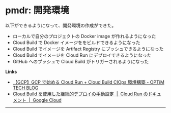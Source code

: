 # pmdr: 開発環境

以下ができるようになって、開発環境の作成ができた。

- ローカルで自分のプロジェクトの Docker image が作れるようになった
- Cloud Build で Docker イメージををビルドできるようになった
- Cloud Build でイメージを Artifact Registry にプッシュできるようになった
- Cloud Build でイメージを Cloud Run にデプロイできるようになった
- GitHub へのプッシュで Cloud Build がトリガーされるようになった

**Links**

- [【GCP】GCP で始める Cloud Run \+ Cloud Build CIOps 環境構築 \- OPTiM TECH BLOG](https://tech-blog.optim.co.jp/entry/2022/03/30/100000)
- [Cloud Build を使用した継続的デプロイの手動設定  \|  Cloud Run のドキュメント  \|  Google Cloud](https://cloud.google.com/run/docs/manually-set-up-continuous-deployment?hl=ja)

---
